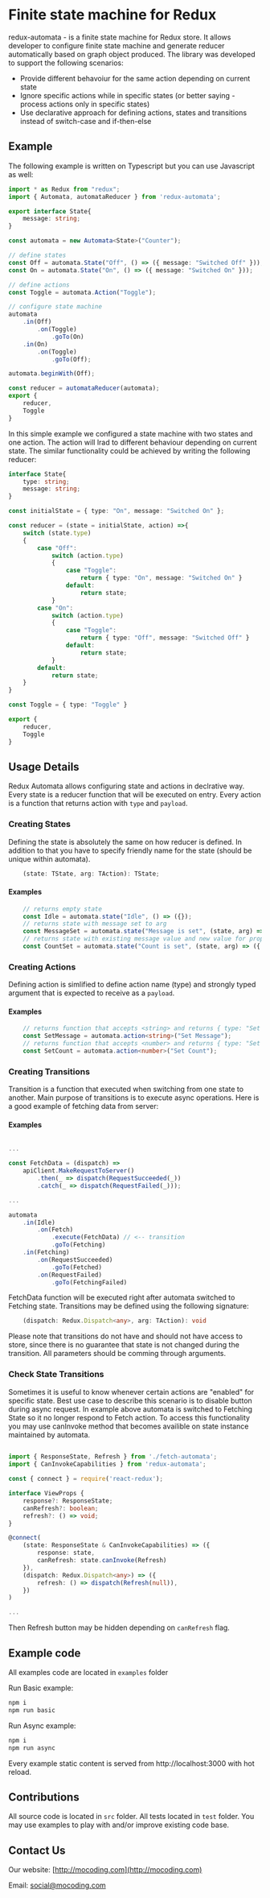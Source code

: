# Finite state machine for Redux

redux-automata - is a finite state machine for Redux store. 
It allows developer to configure finite state machine and generate reducer automatically based on graph object produced. 
The library was developed to support the following scenarios:
* Provide different behavoiur for the same action depending on current state
* Ignore specific actions while in specific states (or better saying - process actions only in specific states)
* Use declarative approach for defining actions, states and transitions instead of switch-case and if-then-else

## Example 

The following example is written on Typescript but you can use Javascript as well:

```typescript
import * as Redux from "redux";
import { Automata, automataReducer } from 'redux-automata';

export interface State{
    message: string;
}

const automata = new Automata<State>("Counter");

// define states
const Off = automata.State("Off", () => ({ message: "Switched Off" }));
const On = automata.State("On", () => ({ message: "Switched On" }));

// define actions
const Toggle = automata.Action("Toggle");

// configure state machine
automata
    .in(Off)
        .on(Toggle)
            .goTo(On)
    .in(On)
        .on(Toggle)
            .goTo(Off);

automata.beginWith(Off);

const reducer = automataReducer(automata);
export {
    reducer,
    Toggle
}
```

In this simple example we configured a state machine with two states and one action. 
The action will lrad to different behaviour depending on current state.
The similar functionality could be achieved by writing the following reducer:

```typescript
interface State{
    type: string;
    message: string;
}

const initialState = { type: "On", message: "Switched On" };

const reducer = (state = initialState, action) =>{
    switch (state.type)
    {
        case "Off":
            switch (action.type)
            {
                case "Toggle":
                    return { type: "On", message: "Switched On" }
                default:
                    return state;
            }            
        case "On":
            switch (action.type)
            {
                case "Toggle":
                    return { type: "Off", message: "Switched Off" }
                default:
                    return state;
            }
        default: 
            return state;  
    }
}

const Toggle = { type: "Toggle" }

export {
    reducer,
    Toggle
}
```

## Usage Details

Redux Automata allows configuring state and actions in declrative way. 
Every state is a reducer function that will be executed on entry. 
Every action is a function that returns action with ```type``` and ```payload```. 

### Creating States
Defining the state is absolutely the same on how reducer is defined. In addition to that you have to specify friendly name for the state (should be unique within automata).

```typescript
    (state: TState, arg: TAction): TState;
```

#### Examples

```typescript
    // returns empty state
    const Idle = automata.state("Idle", () => ({});
    // returns state with message set to arg
    const MessageSet = automata.state("Message is set", (state, arg) => ({ message: arg });
    // returns state with existing message value and new value for property count.
    const CountSet = automata.state("Count is set", (state, arg) => ({ message: state.message, count: arg });
```

### Creating Actions
Defining action is simlified to define action name (type) and strongly typed argument that is expected to receive as a ```payload```. 

#### Examples

```typescript
    // returns function that accepts <string> and returns { type: "Set Message": payload: "<string>" }
    const SetMessage = automata.action<string>("Set Message");
    // returns function that accepts <number> and returns { type: "Set Count": payload: <number> }
    const SetCount = automata.action<number>("Set Count");    
```

### Creating Transitions
Transition is a function that executed when switching from one state to another. 
Main purpose of transitions is to execute async operations. 
Here is a good example of fetching data from server:

#### Examples

```typescript

...

const FetchData = (dispatch) =>
    apiClient.MakeRequestToServer()
        .then(_ => dispatch(RequestSucceeded(_))
        .catch(_ => dispatch(RequestFailed(_)));

...

automata
    .in(Idle)
        .on(Fetch)
            .execute(FetchData) // <-- transition
            .goTo(Fetching)
    .in(Fetching)
        .on(RequestSucceeded)
            .goTo(Fetched)
        .on(RequestFailed)
            .goTo(FetchingFailed)
```

FetchData function will be executed right after automata switched to Fetching state. 
Transitions may be defined using the following signature:

```typescript
    (dispatch: Redux.Dispatch<any>, arg: TAction): void
```

Please note that transitions do not have and should not have access to store, 
since there is no guarantee that state is not changed during the transition. All parameters should be comming through arguments.

### Check State Transitions
Sometimes it is useful to know whenever certain actions are "enabled" for specific state. 
Best use case to describe this scenario is to disable button during async request. 
In example above automata is switched to Fetching State so it no longer respond to Fetch action.
To access this functionality you may use canInvoke method that becomes availible on state instance maintained by automata.

```typescript
    
import { ResponseState, Refresh } from './fetch-automata';
import { CanInvokeCapabilities } from 'redux-automata';

const { connect } = require('react-redux');

interface ViewProps {
    response?: ResponseState;
    canRefresh?: boolean;
    refresh?: () => void;
}

@connect(
    (state: ResponseState & CanInvokeCapabilities) => ({
        response: state,
        canRefresh: state.canInvoke(Refresh)
    }),
    (dispatch: Redux.Dispatch<any>) => ({        
        refresh: () => dispatch(Refresh(null)),
    })
)

...

```

Then Refresh button may be hidden depending on ```canRefresh``` flag.

## Example code
All examples code are located in ```examples``` folder

Run Basic example:
```bash
npm i
npm run basic
```
Run Async example:
```bash
npm i
npm run async
```

Every example static content is served from http://localhost:3000 with hot reload.

## Contributions

All source code is located in ```src``` folder.
All tests located in ```test``` folder.
You may use examples to play with and/or improve existing code base.

## Contact Us

Our website: [http://mocoding.com](http://mocoding.com)

Email: [social@mocoding.com](mailto:social@mocoding.com)